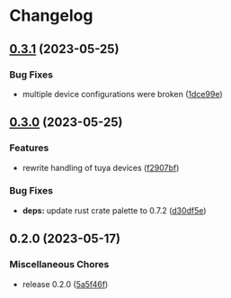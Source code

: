 # Changelog

## [0.3.1](https://github.com/FruitieX/tuya-mqtt/compare/v0.3.0...v0.3.1) (2023-05-25)


### Bug Fixes

* multiple device configurations were broken ([1dce99e](https://github.com/FruitieX/tuya-mqtt/commit/1dce99efcfc07b1a2f6e4dcee34f57d5deb085fe))

## [0.3.0](https://github.com/FruitieX/tuya-mqtt/compare/v0.2.0...v0.3.0) (2023-05-25)


### Features

* rewrite handling of tuya devices ([f2907bf](https://github.com/FruitieX/tuya-mqtt/commit/f2907bf76d3e36ab9234d80237564b4dd709df96))


### Bug Fixes

* **deps:** update rust crate palette to 0.7.2 ([d30df5e](https://github.com/FruitieX/tuya-mqtt/commit/d30df5e10d0eaac998cc4e8b8237f1b7ed53581c))

## 0.2.0 (2023-05-17)


### Miscellaneous Chores

* release 0.2.0 ([5a5f46f](https://github.com/FruitieX/tuya-mqtt/commit/5a5f46f3749d411d273e52882f5d18acd37322c6))
